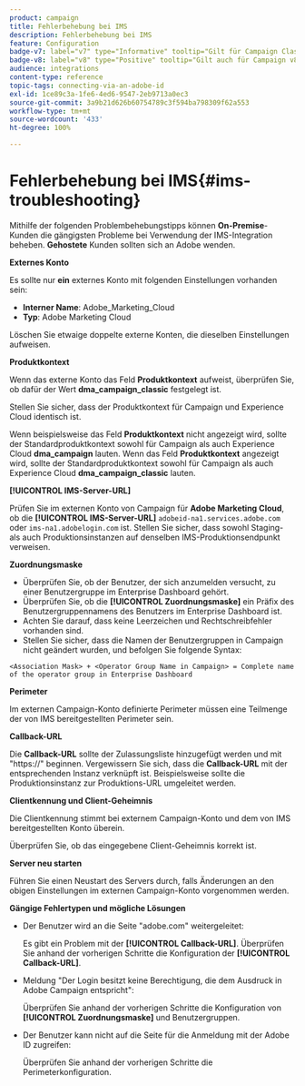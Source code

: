 ```yaml
---
product: campaign
title: Fehlerbehebung bei IMS
description: Fehlerbehebung bei IMS
feature: Configuration
badge-v7: label="v7" type="Informative" tooltip="Gilt für Campaign Classic v7"
badge-v8: label="v8" type="Positive" tooltip="Gilt auch für Campaign v8"
audience: integrations
content-type: reference
topic-tags: connecting-via-an-adobe-id
exl-id: 1ce89c3a-1fe6-4ed6-9547-2eb9713a0ec3
source-git-commit: 3a9b21d626b60754789c3f594ba798309f62a553
workflow-type: tm+mt
source-wordcount: '433'
ht-degree: 100%

---
```


# Fehlerbehebung bei IMS{#ims-troubleshooting}



Mithilfe der folgenden Problembehebungstipps können **On-Premise**-Kunden die gängigsten Probleme bei Verwendung der IMS-Integration beheben. **Gehostete** Kunden sollten sich an Adobe wenden.

**Externes Konto**

Es sollte nur **ein** externes Konto mit folgenden Einstellungen vorhanden sein:

* **Interner Name**: Adobe_Marketing_Cloud
* **Typ**: Adobe Marketing Cloud

Löschen Sie etwaige doppelte externe Konten, die dieselben Einstellungen aufweisen.

**Produktkontext**

Wenn das externe Konto das Feld **Produktkontext** aufweist, überprüfen Sie, ob dafür der Wert **dma_campaign_classic** festgelegt ist.

Stellen Sie sicher, dass der Produktkontext für Campaign und Experience Cloud identisch ist.

Wenn beispielsweise das Feld **Produktkontext** nicht angezeigt wird, sollte der Standardproduktkontext sowohl für Campaign als auch Experience Cloud **dma_campaign** lauten. Wenn das Feld **Produktkontext** angezeigt wird, sollte der Standardproduktkontext sowohl für Campaign als auch Experience Cloud **dma_campaign_classic** lauten.

**[!UICONTROL IMS-Server-URL]**

Prüfen Sie im externen Konto von Campaign für **Adobe Marketing Cloud**, ob die **[!UICONTROL IMS-Server-URL]** `adobeid-na1.services.adobe.com` oder `ims-na1.adobelogin.com` ist. Stellen Sie sicher, dass sowohl Staging- als auch Produktionsinstanzen auf denselben IMS-Produktionsendpunkt verweisen.

**Zuordnungsmaske**

* Überprüfen Sie, ob der Benutzer, der sich anzumelden versucht, zu einer Benutzergruppe im Enterprise Dashboard gehört.
* Überprüfen Sie, ob die **[!UICONTROL Zuordnungsmaske]** ein Präfix des Benutzergruppennamens des Benutzers im Enterprise Dashboard ist.
* Achten Sie darauf, dass keine Leerzeichen und Rechtschreibfehler vorhanden sind.
* Stellen Sie sicher, dass die Namen der Benutzergruppen in Campaign nicht geändert wurden, und befolgen Sie folgende Syntax:

```
<Association Mask> + <Operator Group Name in Campaign> = Complete name of the operator group in Enterprise Dashboard
```

**Perimeter**

Im externen Campaign-Konto definierte Perimeter müssen eine Teilmenge der von IMS bereitgestellten Perimeter sein.

**Callback-URL**

Die **Callback-URL** sollte der Zulassungsliste hinzugefügt werden und mit &quot;https://&quot; beginnen. Vergewissern Sie sich, dass die **Callback-URL** mit der entsprechenden Instanz verknüpft ist. Beispielsweise sollte die Produktionsinstanz zur Produktions-URL umgeleitet werden.

**Clientkennung und Client-Geheimnis**

Die Clientkennung stimmt bei externem Campaign-Konto und dem von IMS bereitgestellten Konto überein.

Überprüfen Sie, ob das eingegebene Client-Geheimnis korrekt ist.

**Server neu starten**

Führen Sie einen Neustart des Servers durch, falls Änderungen an den obigen Einstellungen im externen Campaign-Konto vorgenommen werden.

**Gängige Fehlertypen und mögliche Lösungen**

* Der Benutzer wird an die Seite &quot;adobe.com&quot; weitergeleitet:

  Es gibt ein Problem mit der **[!UICONTROL Callback-URL]**. Überprüfen Sie anhand der vorherigen Schritte die Konfiguration der **[!UICONTROL Callback-URL]**.

* Meldung &quot;Der Login besitzt keine Berechtigung, die dem Ausdruck in Adobe Campaign entspricht&quot;:

  Überprüfen Sie anhand der vorherigen Schritte die Konfiguration von **[!UICONTROL Zuordnungsmaske]** und Benutzergruppen.

* Der Benutzer kann nicht auf die Seite für die Anmeldung mit der Adobe ID zugreifen:

  Überprüfen Sie anhand der vorherigen Schritte die Perimeterkonfiguration.
